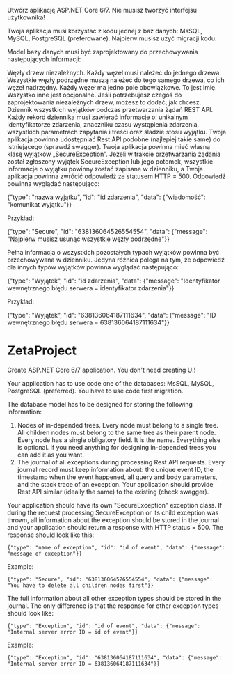 Utwórz aplikację ASP.NET Core 6/7. Nie musisz tworzyć interfejsu użytkownika!

Twoja aplikacja musi korzystać z kodu jednej z baz danych: MsSQL, MySQL, PostgreSQL (preferowane). Najpierw musisz użyć migracji kodu.

Model bazy danych musi być zaprojektowany do przechowywania następujących informacji:

Węzły drzew niezależnych. Każdy węzeł musi należeć do jednego drzewa. Wszystkie węzły podrzędne muszą należeć do tego samego drzewa, co ich węzeł nadrzędny. Każdy węzeł ma jedno pole obowiązkowe. To jest imię. Wszystko inne jest opcjonalne. Jeśli potrzebujesz czegoś do zaprojektowania niezależnych drzew, możesz to dodać, jak chcesz.
Dziennik wszystkich wyjątków podczas przetwarzania żądań REST API. Każdy rekord dziennika musi zawierać informacje o: unikalnym identyfikatorze zdarzenia, znaczniku czasu wystąpienia zdarzenia, wszystkich parametrach zapytania i treści oraz śladzie stosu wyjątku. Twoja aplikacja powinna udostępniać Rest API podobne (najlepiej takie same) do istniejącego (sprawdź swagger).
Twoja aplikacja powinna mieć własną klasę wyjątków „SecureException”. Jeżeli w trakcie przetwarzania żądania został zgłoszony wyjątek SecureException lub jego potomek, wszystkie informacje o wyjątku powinny zostać zapisane w dzienniku, a Twoja aplikacja powinna zwrócić odpowiedź ze statusem HTTP = 500. Odpowiedź powinna wyglądać następująco:

{"type": "nazwa wyjątku", "id": "id zdarzenia", "data": {"wiadomość": "komunikat wyjątku"}}

Przykład:

{"type": "Secure", "id": "638136064526554554", "data": {"message": "Najpierw musisz usunąć wszystkie węzły podrzędne"}}

Pełna informacja o wszystkich pozostałych typach wyjątków powinna być przechowywana w dzienniku. Jedyna różnica polega na tym, że odpowiedź dla innych typów wyjątków powinna wyglądać następująco:

{"type": "Wyjątek", "id": "id zdarzenia", "data": {"message": "Identyfikator wewnętrznego błędu serwera = identyfikator zdarzenia"}}

Przykład:

{"type": "Wyjątek", "id": "638136064187111634", "data": {"message": "ID wewnętrznego błędu serwera = 638136064187111634"}}



# ZetaProject

Create ASP.NET Core 6/7 application. You don't need creating UI!

Your application has to use code one of the databases: MsSQL, MySQL, PostgreSQL (preferred). You have to use code first migration.

The database model has to be designed for storing the following information:

1. Nodes of in-depended trees. Every node must belong to a single tree. All children nodes must belong to the same tree as their parent node. Every node has a single obligatory field. It is the name. Everything else is optional. If you need anything for designing in-depended trees you can add it as you want.
2. The journal of all exceptions during processing Rest API requests. Every journal record must keep information about: the unique event ID, the timestamp when the event happened, all query and body parameters, and the stack trace of an exception.
Your application should provide Rest API similar (ideally the same) to the existing (check swagger).

Your application should have its own "SecureException" exception class. If during the request processing SecureException or its child exception was thrown, all information about the exception should be stored in the journal and your application should return a response with HTTP status = 500. The response should look like this:

`{"type": "name of exception", "id": "id of event", "data": {"message": "message of exception"}}`

Example:

`{"type": "Secure", "id": "638136064526554554", "data": {"message": "You have to delete all children nodes first"}}`

The full information about all other exception types should be stored in the journal. The only difference is that the response for other exception types should look like:

`{"type": "Exception", "id": "id of event", "data": {"message": "Internal server error ID = id of event"}}`

Example:

`{"type": "Exception", "id": "638136064187111634", "data": {"message": "Internal server error ID = 638136064187111634"}}`
